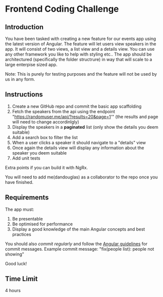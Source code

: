 # Frontend Coding Challenge

## Introduction

You have been tasked with creating a new feature for our events app using the latest version of Angular.  The feature will let users view speakers in the app.
It will consist of two views, a list view and a details view.  You can use any other framework you like to help with styling etc..   The app should be architectured (specifically the folder structrure) in way that will scale to a large enterpise sized app.

Note: This is purely for testing purposes and the feature will not be used by us in any form.

## Instructions

1. Create a new GitHub repo and commit the basic app scaffolding
2. Fetch the speakers from the api using the endpoint "https://randomuser.me/api/?results=20&page=1'" (the results and page will need to change accordinlgly)
3. Display the speakers in a **paginated** list (only show the details you deem suitable)
4. Add a search box to filter the list
5. When a user clicks a speaker it should navigate to a "details" view
6. Once again the details view will display any information about the speaker you deem suitable
7. Add unit tests

Extra points if you can build it with NgRx.

You will need to add me(dandouglas) as a collaborator to the repo once you have finished.

## Requirements

The app must:
1. Be presentable
2. Be optimised for performance
3. Display a good knowledge of the main Angular concepts and best practices
   
You should also *commit regularly* and follow the [Angular guidelines](https://github.com/angular/angular/blob/master/CONTRIBUTING.md#-commit-message-guidelines) for commit messages.  Example commit message: "fix(people list): people not showing"

Good luck!

## Time Limit

4 hours
